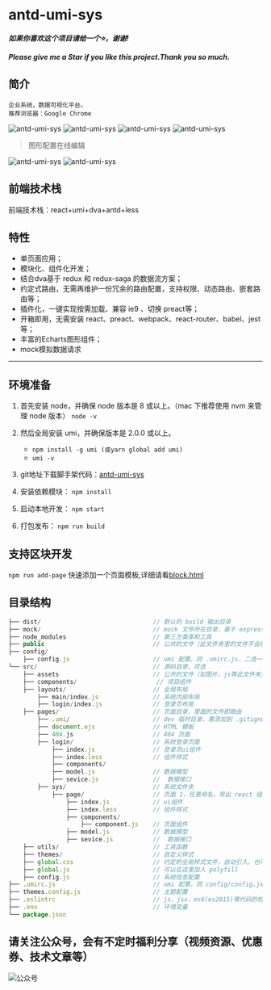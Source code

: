 # antd-umi-sys

***如果你喜欢这个项目请给一个⭐，谢谢!***

***Please give me a Star if you like this project.Thank you so much.***

## 简介
    企业系统，数据可视化平台。
    推荐浏览器：Google Chrome
    
![antd-umi-sys](src/assets/demo_login.png)
![antd-umi-sys](src/assets/demo.png)
![antd-umi-sys](src/assets/regionalAnalysis.png)
![antd-umi-sys](src/assets/vew1.png)

> 图形配置在线编辑

![antd-umi-sys](src/assets/view3.png)
![antd-umi-sys](src/assets/d3tree.png)

## 前端技术栈 
   前端技术栈：react+umi+dva+antd+less
## 特性
+ 单页面应用；
+ 模块化、组件化开发；
+ 结合dva基于 redux 和 redux-saga 的数据流方案；
+ 约定式路由，无需再维护一份冗余的路由配置，支持权限、动态路由、嵌套路由等；
+ 插件化，一键实现按需加载、兼容 ie9 、切换 preact等；
+ 开箱即用，无需安装 react、preact、webpack、react-router、babel、jest 等；
+ 丰富的Echarts图形组件；
+ mock模拟数据请求
---
## 环境准备
1. 首先安装 node，并确保 node 版本是 8 或以上。（mac 下推荐使用 nvm 来管理 node 版本）
        `node -v`
2. 然后全局安装 umi，并确保版本是 2.0.0 或以上。
    - `npm install -g umi (或yarn global add umi)`
    - `umi -v`
3. git地址下载脚手架代码：[antd-umi-sys](https://github.com/mpw0311/antd-umi-sys.git)
    
4. 安装依赖模块：
    `npm install`
5. 启动本地开发：
    `npm start`
6. 打包发布：
    `npm run build`
## 支持区块开发
`npm run add-page` 快速添加一个页面模板,详细请看[block.html](https://umijs.org/zh/guide/block.html)
## 目录结构

```js
├── dist/                               // 默认的 build 输出目录
├── mock/                               // mock 文件所在目录，基于 express
├── node_modules                        // 第三方类库和工具
├── public                              // 公共的文件（此文件夹里的文件不会经过打包工具处理，会原样拷贝过去）
├── config/ 
    ├── config.js                       // umi 配置，同 .umirc.js，二选一
└── src/                                // 源码目录，可选
    ├── assets                          // 公共的文件（如图片，js等此文件夹里的文件会经过webpack打包处理）
    ├── components/                      // 项目组件
    ├── layouts/                        // 全局布局
        ├── main/index.js               // 系统内部布局
        ├── login/index.js              // 登录页布局
    ├── pages/                          // 页面目录，里面的文件即路由
        ├── .umi/                       // dev 临时目录，需添加到 .gitignore
        ├── document.ejs                // HTML 模板
        ├── 404.js                      // 404 页面
        ├── login/                      // 系统登录页面
            ├── index.js                // 登录页ui组件
            ├── index.less              // 组件样式
            ├── components/             
            ├── model.js                // 数据模型
            ├── sevice.js               //  数据接口
        ├── sys/                        // 系统文件夹
            ├── page/                   // 页面 1，任意命名，导出 react 组件
                ├── index.js            // ui组件
                ├── index.less          // 组件样式
                ├── components/         
                    ├── component.js    // 页面组件
                ├── model.js            // 数据模型
                ├── sevice.js           //  数据接口
    ├── utils/                          // 工具函数
    ├── themes/                         // 自定义样式
    ├── global.css                      // 约定的全局样式文件，自动引入，也可以用 global.less
    ├── global.js                       // 可以在这里加入 polyfill
    ├── config.js                       // 系统信息配置
├── .umirc.js                           // umi 配置，同 config/config.js，二选一
├── themes.config.js                    // 主题配置
├── .eslintrc                           // js、jsx、es6(es2015)等代码的检测
├── .env                                // 环境变量
└── package.json
```
## 请关注公众号，会有不定时福利分享（视频资源、优惠券、技术文章等）
![公众号](src/assets/qrcode_for_wechat.jpg)
